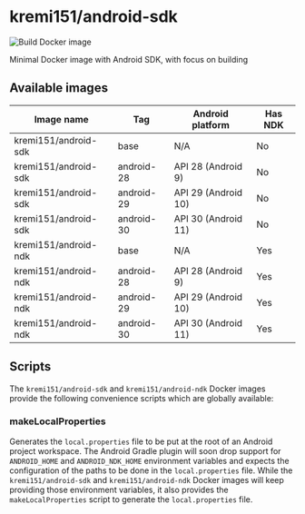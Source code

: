 # kremi151/android-sdk

![Build Docker image](https://github.com/kremi151/docker-android-sdk/workflows/Build%20Docker%20image/badge.svg)

Minimal Docker image with Android SDK, with focus on building

## Available images

|Image name|Tag|Android platform|Has NDK|
|----------|---|----------------|-------|
|kremi151/android-sdk|base|N/A|No|
|kremi151/android-sdk|android-28|API 28 (Android 9)|No|
|kremi151/android-sdk|android-29|API 29 (Android 10)|No|
|kremi151/android-sdk|android-30|API 30 (Android 11)|No|
|kremi151/android-ndk|base|N/A|Yes|
|kremi151/android-ndk|android-28|API 28 (Android 9)|Yes|
|kremi151/android-ndk|android-29|API 29 (Android 10)|Yes|
|kremi151/android-ndk|android-30|API 30 (Android 11)|Yes|

## Scripts

The `kremi151/android-sdk` and `kremi151/android-ndk` Docker images provide the following convenience scripts which are globally available:

### makeLocalProperties

Generates the `local.properties` file to be put at the root of an Android project workspace.
The Android Gradle plugin will soon drop support for `ANDROID_HOME` and `ANDROID_NDK_HOME` environment variables and expects the configuration of the paths to be done in the `local.properties` file.
While the `kremi151/android-sdk` and `kremi151/android-ndk` Docker images will keep providing those environment variables, it also provides the `makeLocalProperties` script to generate the `local.properties` file.
